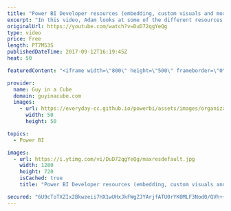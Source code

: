 ```yaml
---
title: "Power BI Developer resources (embedding, custom visuals and more)"
excerpt: "In this video, Adam looks at some of the different resources that are available to you if you are looking to develop against Power BI. Whether that is embedding Power BI content, creating a custom visual or a custom data connector.  *** Embedding resources ***  Documentation:  How to embed your Power"
originalUrl: https://youtube.com/watch?v=DuD72qgYeQg
type: video
price: Free
length: PT7M53S
publishedDateTime: 2017-09-12T16:19:45Z
heat: 50

featuredContent: "<iframe width=\"800\" height=\"500\" frameborder=\"0\" src=\"https://www.youtube.com/embed/DuD72qgYeQg\" allow=\"accelerometer; autoplay; encrypted-media; gyroscope; picture-in-picture\" allowfullscreen></iframe>"

provider:
  name: Guy in a Cube
  domain: guyinacube.com
  images:
    - url: https://everyday-cc.github.io/powerbi/assets/images/organizations/guyinacube.com-50x50.jpg
      width: 50
      height: 50

topics:
  - Power BI

images:
  - url: https://i.ytimg.com/vi/DuD72qgYeQg/maxresdefault.jpg
    width: 1280
    height: 720
    isCached: true
    title: "Power BI Developer resources (embedding, custom visuals and more)"

secured: "6U9cToTXZIx2Bkwzeii7HX1wUHxJkFWgZJYArjfATU0rYK0MLF3Nod0/QVh++559GP2C/fAfN44ygxbz7lEIGIIUbz4Ginmx+HuhzpP2kp2lB4wr6ObBr6FN7PYAvBOVn5EFLSOQT/GSZHmWqDAGkpkWMh6Oui+83isT5GcITD9//J95Kh+FBk1AhKGjBtiIr+i7c+fgOV07MZcCGVUcA2MKesmCh/sn8u06J6esom3HEZdnSCy/iVwdep51mAchbTmZ5Hjc5bA96IWw5TXB/4eBVLQUUDHoONev4+d1uZ0NRy927iRPl1k8RZOeVVlnyHVo++yFmpl9em//mb78yMfL3jf5ECZyV7ETgpideZWtoL/r14hmNzYZgxskUYcQxW4Crx1gSyRXh5bA4+ovL0bKEz5V+sL3ibdVRzfEjLw=;ZkK9Z5KI6gmMQAfllldRmQ=="
---
```


